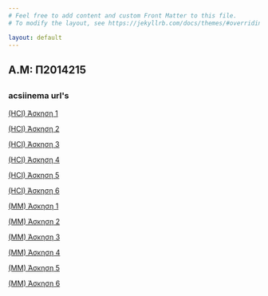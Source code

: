 ```yaml
---
# Feel free to add content and custom Front Matter to this file.
# To modify the layout, see https://jekyllrb.com/docs/themes/#overriding-theme-defaults

layout: default
---
```


<h2>A.M: Π2014215 <h2>
<h3> acsiinema url's </h3>
<p><a href="https://asciinema.org/a/9SG281VoNbsADe2PSorONC7Ti">(HCI) Άσκηση 1 </a></p>
<p><a href="https://asciinema.org/a/h62DdOhYr0twEc1Tqhwj792pn">(HCI) Άσκηση 2 </a></p>
<p><a href="https://asciinema.org/a/hlVT8xuHGLLSUn36ZZEr6e5X8">(HCI) Άσκηση 3 </a></p>
<p><a href="https://asciinema.org/a/UX2kxz8UoZw0DsYb27vePhbAC">(HCI) Άσκηση 4 </a></p>
<p><a href="https://asciinema.org/a/IAAzTwrxRmYesRm9d89ooclne">(HCI) Άσκηση 5 </a></p>
<p><a href="https://asciinema.org/a/fM59nOmQc5Xx27jmr6Sy7bTCC">(HCI) Άσκηση 6 </a></p>
<p><a href="https://asciinema.org/a/GFoZ3wMsXTZkP2atO7kkKXl22">(MM) Άσκηση 1 </a></p>
<p><a href="https://asciinema.org/a/lkQD9eFiqlLW9CIcghx9ln7KN">(MM) Άσκηση 2 </a></p>
<p><a href="https://asciinema.org/a/1CkoGY32Uhp8TJXoT4Djg6LDv">(MM) Άσκηση 3 </a></p>
<p><a href="https://asciinema.org/a/XD5Pde6qThhZ60h0CjmISTx6l">(MM) Άσκηση 4 </a></p>
<p><a href="https://asciinema.org/a/Hien6w1pu6Sjeei46EgsJr5JQ">(MM) Άσκηση 5 </a></p>
<p><a href="https://asciinema.org/a/9j870YnkMTNYCTWHWqGgxdFJt">(MM) Άσκηση 6 </a></p>
